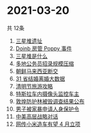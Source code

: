 # 2021-03-20
  共 12条

  <!-- BEGIN -->
  <!-- 最后更新时间:Sat Mar 20 2021 07:09:09 GMT+0000 (Coordinated Universal Time) -->
  1. [三星堆遗址](https://www.zhihu.com/search?q=三星堆新发现)
1. [Doinb 房管 Poppy 事件](https://www.zhihu.com/search?q=doinb)
1. [三星堆是什么](https://www.zhihu.com/search?q=三星堆未解之谜)
1. [多地公务员招录规模压缩](https://www.zhihu.com/search?q=公务员)
1. [朝鲜马来西亚断交](https://www.zhihu.com/search?q=朝鲜马来西亚)
1. [31 省结婚离婚大数据](https://www.zhihu.com/search?q=结婚率)
1. [清明节旅游攻略](https://www.zhihu.com/search?q=清明节适合去哪里旅游)
1. [特斯拉车内摄像头监控车主](https://www.zhihu.com/search?q=特斯拉)
1. [敦煌防护林被毁调查结果公布](https://www.zhihu.com/search?q=敦煌防护林)
1. [男子被家暴申请人身保护令](https://www.zhihu.com/search?q=家暴)
1. [中美高层战略对话](https://www.zhihu.com/search?q=中美对话)
1. [网传小米造车有望 4 月立项](https://www.zhihu.com/search?q=小米)
  <!-- END -->
  